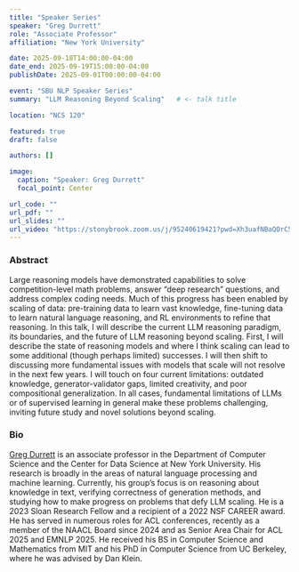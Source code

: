 ```yaml
---
title: "Speaker Series"
speaker: "Greg Durrett"
role: "Associate Professor"
affiliation: "New York University"

date: 2025-09-18T14:00:00-04:00
date_end: 2025-09-19T15:00:00-04:00
publishDate: 2025-09-01T00:00:00-04:00

event: "SBU NLP Speaker Series"
summary: "LLM Reasoning Beyond Scaling"   # <- talk title

location: "NCS 120"

featured: true
draft: false

authors: []

image:
  caption: "Speaker: Greg Durrett"
  focal_point: Center

url_code: ""
url_pdf: ""
url_slides: ""
url_video: "https://stonybrook.zoom.us/j/95240619421?pwd=Xh3uafNBaQOrC5O3DyjCidLE9jLkS9.1"
---
```


### Abstract
Large reasoning models have demonstrated capabilities to solve competition-level math problems, answer “deep research” questions, and address complex coding needs. Much of this progress has been enabled by scaling of data: pre-training data to learn vast knowledge, fine-tuning data to learn natural language reasoning, and RL environments to refine that reasoning. In this talk, I will describe the current LLM reasoning paradigm, its boundaries, and the future of LLM reasoning beyond scaling. First, I will describe the state of reasoning models and where I think scaling can lead to some additional (though perhaps limited) successes. I will then shift to discussing more fundamental issues with models that scale will not resolve in the next few years. I will touch on four current limitations: outdated knowledge, generator-validator gaps, limited creativity, and poor compositional generalization. In all cases, fundamental limitations of LLMs or of supervised learning in general make these problems challenging, inviting future study and novel solutions beyond scaling.

### Bio
[Greg Durrett](https://gregdurrett.github.io/) is an associate professor in the Department of Computer Science and the Center for Data Science at New York University. His research is broadly in the areas of natural language processing and machine learning. Currently, his group’s focus is on reasoning about knowledge in text, verifying correctness of generation methods, and studying how to make progress on problems that defy LLM scaling. He is a 2023 Sloan Research Fellow and a recipient of a 2022 NSF CAREER award. He has served in numerous roles for ACL conferences, recently as a member of the NAACL Board since 2024 and as Senior Area Chair for ACL 2025 and EMNLP 2025. He received his BS in Computer Science and Mathematics from MIT and his PhD in Computer Science from UC Berkeley, where he was advised by Dan Klein.
